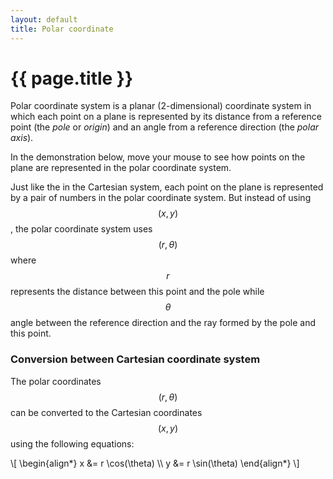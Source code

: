 ```yaml
---
layout: default
title: Polar coordinate
---
```


# {{ page.title }}

Polar coordinate system is a planar (2-dimensional) coordinate system in which
each point on a plane is represented by its distance from a reference point
(the _pole_ or _origin_) and an angle from a reference direction (the _polar axis_).

In the demonstration below, move your mouse to see how points on the plane
are represented in the polar coordinate system.

<div id="sketch-holder" class="center-block">
  <!-- Our sketch will go here! -->
</div>

Just like the in the Cartesian system, each point on the plane is represented
by a pair of numbers in the polar coordinate system.
But instead of using $$(x,y)$$, the polar coordinate system uses $$(r,\theta)$$
where $$r$$ represents the distance between this point and the pole
while $$\theta$$ angle between the reference direction and the ray formed by
the pole and this point.

### Conversion between Cartesian coordinate system

The polar coordinates $$(r,\theta)$$ can be converted to the Cartesian coordinates
$$(x,y)$$ using the following equations:

<p>
\[
  \begin{align*}
    x &= r \cos(\theta) \\
    y &= r \sin(\theta)
  \end{align*}
\]
</p>

<script language="javascript" type="text/javascript" src="/js/p5.min.js"></script>
<script language="javascript" type="text/javascript" src="/js/polar.js"></script>

